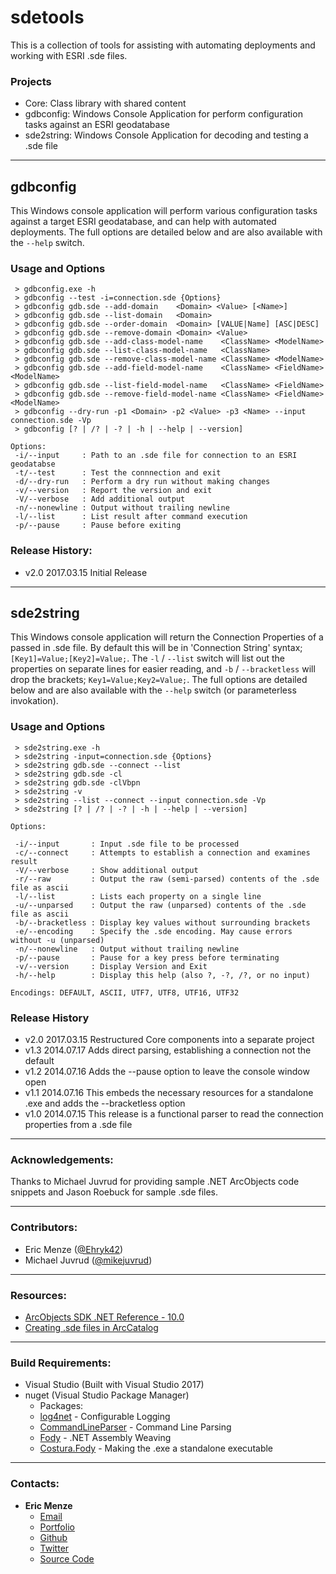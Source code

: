 sdetools
========

This is a collection of tools for assisting with automating deployments and working with ESRI .sde files.

### Projects

 - Core: Class library with shared content
 - gdbconfig: Windows Console Application for perform configuration tasks against an ESRI geodatabase
 - sde2string: Windows Console Application for decoding and testing a .sde file

---

## gdbconfig

This Windows console application will perform various configuration tasks against a target ESRI geodatabase, and can help with automated deployments. The full options are detailed below and are also available with the ``--help`` switch.

### Usage and Options

```
 > gdbconfig.exe -h
 > gdbconfig --test -i=connection.sde {Options}
 > gdbconfig gdb.sde --add-domain    <Domain> <Value> [<Name>]
 > gdbconfig gdb.sde --list-domain   <Domain>
 > gdbconfig gdb.sde --order-domain  <Domain> [VALUE|Name] [ASC|DESC]
 > gdbconfig gdb.sde --remove-domain <Domain> <Value>
 > gdbconfig gdb.sde --add-class-model-name    <ClassName> <ModelName>
 > gdbconfig gdb.sde --list-class-model-name   <ClassName>
 > gdbconfig gdb.sde --remove-class-model-name <ClassName> <ModelName>
 > gdbconfig gdb.sde --add-field-model-name    <ClassName> <FieldName> <ModelName>
 > gdbconfig gdb.sde --list-field-model-name   <ClassName> <FieldName>
 > gdbconfig gdb.sde --remove-field-model-name <ClassName> <FieldName> <ModelName>
 > gdbconfig --dry-run -p1 <Domain> -p2 <Value> -p3 <Name> --input connection.sde -Vp
 > gdbconfig [? | /? | -? | -h | --help | --version]

Options:
 -i/--input     : Path to an .sde file for connection to an ESRI geodatabse
 -t/--test      : Test the connnection and exit
 -d/--dry-run   : Perform a dry run without making changes
 -v/--version   : Report the version and exit
 -V/--verbose   : Add additional output
 -n/--nonewline : Output without trailing newline
 -l/--list      : List result after command execution
 -p/--pause     : Pause before exiting
```

### Release History:

  - v2.0 2017.03.15 Initial Release

---

## sde2string

This Windows console application will return the Connection Properties of a passed in .sde file. By default this will be in 'Connection String' syntax; ``[Key1]=Value;[Key2]=Value;``. The ``-l`` / ``--list`` switch will list out the properties on separate lines for easier reading, and ``-b`` / ``--bracketless`` will drop the brackets; ``Key1=Value;Key2=Value;``. The full options are detailed below and are also available with the ``--help`` switch (or parameterless invokation).

### Usage and Options

```
 > sde2string.exe -h
 > sde2string -input=connection.sde {Options}
 > sde2string gdb.sde --connect --list
 > sde2string gdb.sde -cl
 > sde2string gdb.sde -clVbpn
 > sde2string -v
 > sde2string --list --connect --input connection.sde -Vp
 > sde2string [? | /? | -? | -h | --help | --version]

Options:

 -i/--input       : Input .sde file to be processed
 -c/--connect     : Attempts to establish a connection and examines result
 -V/--verbose     : Show additional output
 -r/--raw         : Output the raw (semi-parsed) contents of the .sde file as ascii
 -l/--list        : Lists each property on a single line
 -u/--unparsed    : Output the raw (unparsed) contents of the .sde file as ascii
 -b/--bracketless : Display key values without surrounding brackets
 -e/--encoding    : Specify the .sde encoding. May cause errors without -u (unparsed)
 -n/--nonewline   : Output without trailing newline
 -p/--pause       : Pause for a key press before terminating
 -v/--version     : Display Version and Exit
 -h/--help        : Display this help (also ?, -?, /?, or no input)

Encodings: DEFAULT, ASCII, UTF7, UTF8, UTF16, UTF32
```

### Release History
  - v2.0 2017.03.15 Restructured Core components into a separate project
  - v1.3 2014.07.17 Adds direct parsing, establishing a connection not the default
  - v1.2 2014.07.16 Adds the --pause option to leave the console window open
  - v1.1 2014.07.16 This embeds the necessary resources for a standalone .exe and adds the --bracketless option
  - v1.0 2014.07.15 This release is a functional parser to read the connection properties from a .sde file

---

### Acknowledgements:

Thanks to Michael Juvrud for providing sample .NET ArcObjects code snippets and Jason Roebuck for sample .sde files.

---

### Contributors:

- Eric Menze ([@Ehryk42](https://twitter.com/Ehryk42))
- Michael Juvrud ([@mikejuvrud](https://twitter.com/mikejuvrud))

---

### Resources:

  - [ArcObjects SDK .NET Reference - 10.0](http://help.arcgis.com/en/sdk/10.0/arcobjects_net/componenthelp/index.html#/Overview/001m00000039000000/)
  - [Creating .sde files in ArcCatalog](http://resources.arcgis.com/en/help/main/10.1/index.html#//0017000000pt000000)

---

### Build Requirements:

  - Visual Studio (Built with Visual Studio 2017)
  - nuget (Visual Studio Package Manager)
    - Packages:
    - [log4net](https://www.nuget.org/packages/log4net/) - Configurable Logging
    - [CommandLineParser](https://www.nuget.org/packages/CommandLineParser/) - Command Line Parsing
    - [Fody](https://www.nuget.org/packages/Fody/) - .NET Assembly Weaving
    - [Costura.Fody](https://www.nuget.org/packages/Costura.Fody/) - Making the .exe a standalone executable

---

### Contacts:

 - **Eric Menze**
   - [Email](mailto:rhaistlin+gh@gmail.com)
   - [Portfolio](http://ericmenze.com)
   - [Github](https://github.com/Ehryk)
   - [Twitter](https://twitter.com/Ehryk42)
   - [Source Code](https://github.com/Ehryk/sde2string)
